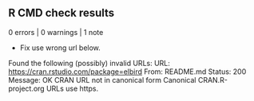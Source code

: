 ## R CMD check results

0 errors | 0 warnings | 1 note

* Fix use wrong url below.

Found the following (possibly) invalid URLs:
  URL: https://cran.rstudio.com/package=elbird
    From: README.md
    Status: 200
    Message: OK
    CRAN URL not in canonical form
  Canonical CRAN.R-project.org URLs use https.
